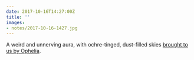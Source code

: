 ```yaml
---
date: 2017-10-16T14:27:00Z
title: ''
images:
- notes/2017-10-16-1427.jpg
---
```

A weird and unnerving aura, with ochre-tinged, dust-filled skies [brought to us by Ophelia](http://www.bbc.co.uk/news/uk-england-41635906).
